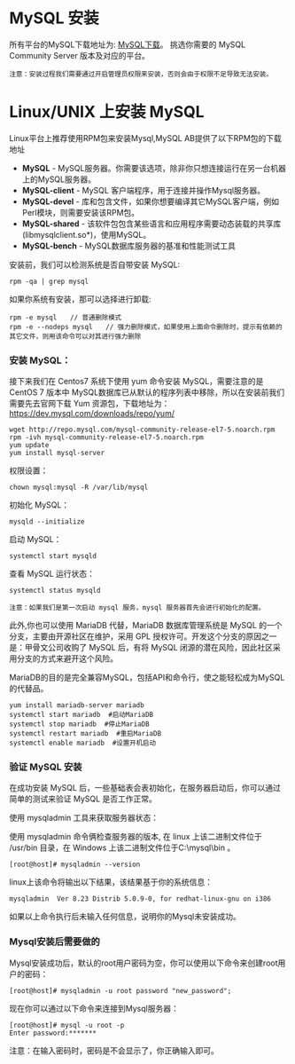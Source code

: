 # MySQL 安装

所有平台的MySQL下载地址为: [MySQL下载](https://dev.mysql.com/downloads/mysql/)。 挑选你需要的 MySQL Community Server 版本及对应的平台。

```
注意：安装过程我们需要通过开启管理员权限来安装，否则会由于权限不足导致无法安装。
```

# Linux/UNIX 上安装 MySQL  
Linux平台上推荐使用RPM包来安装Mysql,MySQL AB提供了以下RPM包的下载地址
- **MySQL** - MySQL服务器。你需要该选项，除非你只想连接运行在另一台机器上的MySQL服务器。  
- **MySQL-client** - MySQL 客户端程序，用于连接并操作Mysql服务器。  
- **MySQL-devel** - 库和包含文件，如果你想要编译其它MySQL客户端，例如Perl模块，则需要安装该RPM包。   
- **MySQL-shared** - 该软件包包含某些语言和应用程序需要动态装载的共享库(libmysqlclient.so*)，使用MySQL。  
- **MySQL-bench** - MySQL数据库服务器的基准和性能测试工具   

安装前，我们可以检测系统是否自带安装 MySQL:
```
rpm -qa | grep mysql
```

如果你系统有安装，那可以选择进行卸载:
```
rpm -e mysql　　// 普通删除模式
rpm -e --nodeps mysql　　// 强力删除模式，如果使用上面命令删除时，提示有依赖的其它文件，则用该命令可以对其进行强力删除
```

### 安装 MySQL：
接下来我们在 Centos7 系统下使用 yum 命令安装 MySQL，需要注意的是 CentOS 7 版本中 MySQL数据库已从默认的程序列表中移除，所以在安装前我们需要先去官网下载 Yum 资源包，下载地址为：https://dev.mysql.com/downloads/repo/yum/

```
wget http://repo.mysql.com/mysql-community-release-el7-5.noarch.rpm
rpm -ivh mysql-community-release-el7-5.noarch.rpm
yum update
yum install mysql-server
```

权限设置：
```
chown mysql:mysql -R /var/lib/mysql
```

初始化 MySQL：
```
mysqld --initialize
```
启动 MySQL：
```
systemctl start mysqld
```

查看 MySQL 运行状态：
```
systemctl status mysqld
```

```
注意：如果我们是第一次启动 mysql 服务，mysql 服务器首先会进行初始化的配置。
```

此外,你也可以使用 MariaDB 代替，MariaDB 数据库管理系统是 MySQL 的一个分支，主要由开源社区在维护，采用 GPL 授权许可。开发这个分支的原因之一是：甲骨文公司收购了 MySQL 后，有将 MySQL 闭源的潜在风险，因此社区采用分支的方式来避开这个风险。

MariaDB的目的是完全兼容MySQL，包括API和命令行，使之能轻松成为MySQL的代替品。

```
yum install mariadb-server mariadb 
systemctl start mariadb  #启动MariaDB
systemctl stop mariadb  #停止MariaDB
systemctl restart mariadb  #重启MariaDB
systemctl enable mariadb  #设置开机启动
```

### 验证 MySQL 安装

在成功安装 MySQL 后，一些基础表会表初始化，在服务器启动后，你可以通过简单的测试来验证 MySQL 是否工作正常。

使用 mysqladmin 工具来获取服务器状态：

使用 mysqladmin 命令俩检查服务器的版本, 在 linux 上该二进制文件位于 /usr/bin 目录，在 Windows 上该二进制文件位于C:\mysql\bin 。
```
[root@host]# mysqladmin --version
```

linux上该命令将输出以下结果，该结果基于你的系统信息：
```
mysqladmin  Ver 8.23 Distrib 5.0.9-0, for redhat-linux-gnu on i386
```

如果以上命令执行后未输入任何信息，说明你的Mysql未安装成功。

### Mysql安装后需要做的
Mysql安装成功后，默认的root用户密码为空，你可以使用以下命令来创建root用户的密码：
```
[root@host]# mysqladmin -u root password "new_password";
```
现在你可以通过以下命令来连接到Mysql服务器：
```
[root@host]# mysql -u root -p
Enter password:*******
```

注意：在输入密码时，密码是不会显示了，你正确输入即可。
